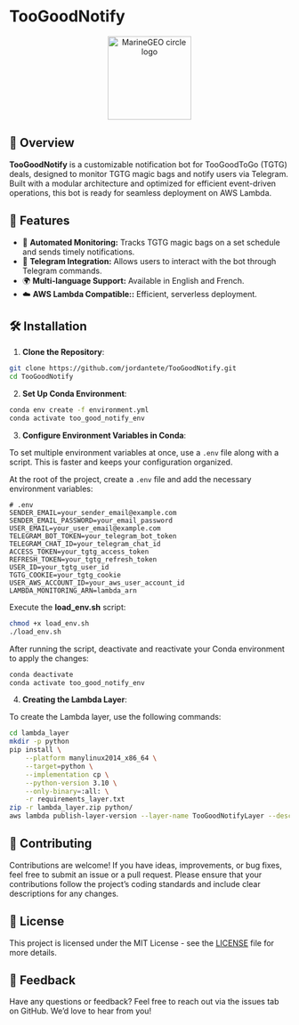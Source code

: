 # TooGoodNotify 

<p align="center">
  <img src="https://github.com/pownedjojo/TooGoodNotify/assets/2340374/f62f2f94-957d-4279-8c77-3214b687299b" alt="MarineGEO circle logo" style="height: 150px; width:150px;"/>
</p>

## 📌 Overview

**TooGoodNotify** is a customizable notification bot for TooGoodToGo (TGTG) deals, designed to monitor TGTG magic bags and notify users via Telegram. Built with a modular architecture and optimized for efficient event-driven operations, this bot is ready for seamless deployment on AWS Lambda.

## 🚀 Features

- 🔄 **Automated Monitoring:** Tracks TGTG magic bags on a set schedule and sends timely notifications.
- 💬 **Telegram Integration:** Allows users to interact with the bot through Telegram commands.
- 🌍 **Multi-language Support:** Available in English and French.
- ☁️ **AWS Lambda Compatible::** Efficient, serverless deployment.


## 🛠️ Installation

1. **Clone the Repository**:
  ```sh
  git clone https://github.com/jordantete/TooGoodNotify.git
  cd TooGoodNotify
  ```

2. **Set Up Conda Environment**:
  ```sh
  conda env create -f environment.yml
  conda activate too_good_notify_env
  ```

3. **Configure Environment Variables in Conda**:

To set multiple environment variables at once, use a `.env` file along with a script. This is faster and keeps your configuration organized.

At the root of the project, create a `.env` file and add the necessary environment variables:

  ```plaintext
  # .env
  SENDER_EMAIL=your_sender_email@example.com
  SENDER_EMAIL_PASSWORD=your_email_password
  USER_EMAIL=your_user_email@example.com
  TELEGRAM_BOT_TOKEN=your_telegram_bot_token
  TELEGRAM_CHAT_ID=your_telegram_chat_id
  ACCESS_TOKEN=your_tgtg_access_token
  REFRESH_TOKEN=your_tgtg_refresh_token
  USER_ID=your_tgtg_user_id
  TGTG_COOKIE=your_tgtg_cookie
  USER_AWS_ACCOUNT_ID=your_aws_user_account_id
  LAMBDA_MONITORING_ARN=lambda_arn
  ```

Execute the **load_env.sh** script:

  ```sh
  chmod +x load_env.sh
  ./load_env.sh
  ```

After running the script, deactivate and reactivate your Conda environment to apply the changes:

  ```sh
  conda deactivate
  conda activate too_good_notify_env 
  ```

4. **Creating the Lambda Layer**:

To create the Lambda layer, use the following commands:

  ```sh
  cd lambda_layer
  mkdir -p python
  pip install \
      --platform manylinux2014_x86_64 \
      --target=python \
      --implementation cp \
      --python-version 3.10 \
      --only-binary=:all: \
      -r requirements_layer.txt
  zip -r lambda_layer.zip python/
  aws lambda publish-layer-version --layer-name TooGoodNotifyLayer --description "Layer for dependencies" --zip-file fileb://lambda_layer.zip --compatible-runtimes python3.10
  ```

## 🤝 Contributing

Contributions are welcome! If you have ideas, improvements, or bug fixes, feel free to submit an issue or a pull request. Please ensure that your contributions follow the project’s coding standards and include clear descriptions for any changes.

## 📄 License

This project is licensed under the MIT License - see the [LICENSE](./LICENSE.txt) file for more details.

## 👀 Feedback

Have any questions or feedback? Feel free to reach out via the issues tab on GitHub. We’d love to hear from you!